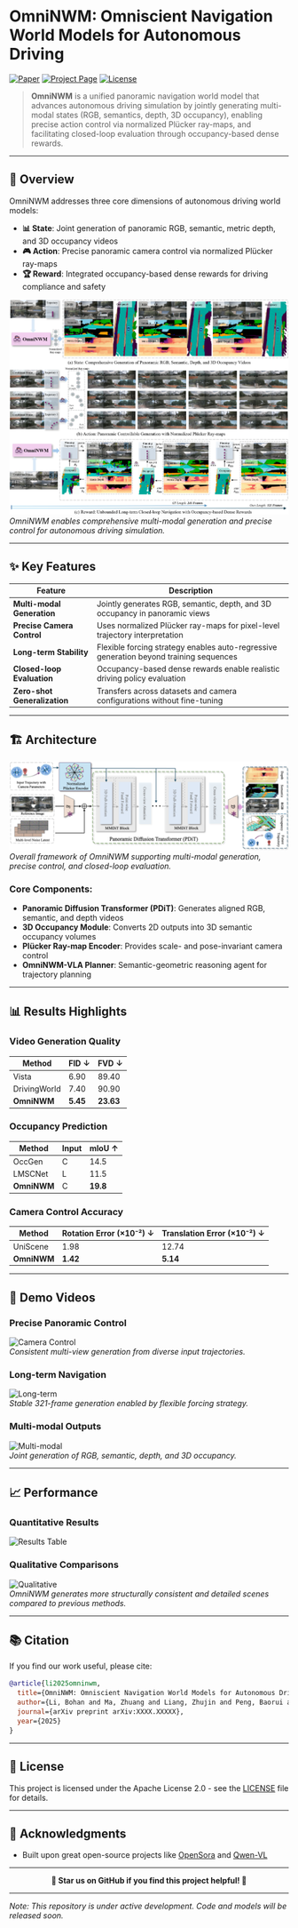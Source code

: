 # OmniNWM: Omniscient Navigation World Models for Autonomous Driving

[![Paper](https://img.shields.io/badge/Paper-Arxiv-red)](https://github.com/Arlo0o/OmniNWM)
[![Project Page](https://img.shields.io/badge/Project-Page-green)]([https://omninwm.github.io](https://github.com/Arlo0o/OmniNWM))
[![License](https://img.shields.io/badge/License-Apache%202.0-orange)](LICENSE)

> **OmniNWM** is a unified panoramic navigation world model that advances autonomous driving simulation by jointly generating multi-modal states (RGB, semantics, depth, 3D occupancy), enabling precise action control via normalized Plücker ray-maps, and facilitating closed-loop evaluation through occupancy-based dense rewards.

---

## 🎯 Overview

OmniNWM addresses three core dimensions of autonomous driving world models:

- **📊 State**: Joint generation of panoramic RGB, semantic, metric depth, and 3D occupancy videos
- **🎮 Action**: Precise panoramic camera control via normalized Plücker ray-maps
- **🏆 Reward**: Integrated occupancy-based dense rewards for driving compliance and safety

![Teaser](assets/teaser.png)  
*OmniNWM enables comprehensive multi-modal generation and precise control for autonomous driving simulation.*

---

## ✨ Key Features

| Feature | Description |
|---------|-------------|
| **Multi-modal Generation** | Jointly generates RGB, semantic, depth, and 3D occupancy in panoramic views |
| **Precise Camera Control** | Uses normalized Plücker ray-maps for pixel-level trajectory interpretation |
| **Long-term Stability** | Flexible forcing strategy enables auto-regressive generation beyond training sequences |
| **Closed-loop Evaluation** | Occupancy-based dense rewards enable realistic driving policy evaluation |
| **Zero-shot Generalization** | Transfers across datasets and camera configurations without fine-tuning |

---

## 🏗️ Architecture

![Architecture](assets/architecture.png)  
*Overall framework of OmniNWM supporting multi-modal generation, precise control, and closed-loop evaluation.*

### Core Components:
- **Panoramic Diffusion Transformer (PDiT)**: Generates aligned RGB, semantic, and depth videos
- **3D Occupancy Module**: Converts 2D outputs into 3D semantic occupancy volumes
- **Plücker Ray-map Encoder**: Provides scale- and pose-invariant camera control
- **OmniNWM-VLA Planner**: Semantic-geometric reasoning agent for trajectory planning

---

## 📊 Results Highlights

### Video Generation Quality
| Method | FID ↓ | FVD ↓ |
|--------|-------|-------|
| Vista | 6.90 | 89.40 |
| DrivingWorld | 7.40 | 90.90 |
| **OmniNWM** | **5.45** | **23.63** |

### Occupancy Prediction
| Method | Input | mIoU ↑ |
|--------|-------|--------|
| OccGen | C | 14.5 |
| LMSCNet | L | 11.5 |
| **OmniNWM** | C | **19.8** |

### Camera Control Accuracy
| Method | Rotation Error (×10⁻²) ↓ | Translation Error (×10⁻²) ↓ |
|--------|--------------------------|----------------------------|
| UniScene | 1.98 | 12.74 |
| **OmniNWM** | **1.42** | **5.14** |

---

## 🎥 Demo Videos

### Precise Panoramic Control
![Camera Control](assets/camera_control.gif)  
*Consistent multi-view generation from diverse input trajectories.*

### Long-term Navigation
![Long-term](assets/long_term.gif)  
*Stable 321-frame generation enabled by flexible forcing strategy.*

### Multi-modal Outputs
![Multi-modal](assets/multi_modal.gif)  
*Joint generation of RGB, semantic, depth, and 3D occupancy.*

---



## 📈 Performance

### Quantitative Results
![Results Table](assets/results_table.png)

### Qualitative Comparisons
![Qualitative](assets/qualitative_comparison.png)  
*OmniNWM generates more structurally consistent and detailed scenes compared to previous methods.*

---

## 📚 Citation

If you find our work useful, please cite:

```bibtex
@article{li2025omninwm,
  title={OmniNWM: Omniscient Navigation World Models for Autonomous Driving},
  author={Li, Bohan and Ma, Zhuang and Liang, Zhujin and Peng, Baorui and Liu, Zhenqiang and Du, Dalong and Ma, Chao and Jin, Yueming and Zhao, Hao and Zeng, Wenjun and Jin, Xin},
  journal={arXiv preprint arXiv:XXXX.XXXXX},
  year={2025}
}
```


---

## 📄 License

This project is licensed under the Apache License 2.0 - see the [LICENSE](LICENSE) file for details.

---

## 🙏 Acknowledgments

- Built upon great open-source projects like [OpenSora](https://github.com/hpcaitech/Open-Sora) and [Qwen-VL](https://github.com/QwenLM/Qwen-VL)


---

<div align="center">

**🌟 Star us on GitHub if you find this project helpful! 🌟**

</div>

---

*Note: This repository is under active development. Code and models will be released soon.*
